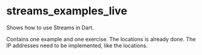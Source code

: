 # streams_examples_live

Shows how to use Streams in Dart.

Contains one example and one exercise.
The locations is already done.
The IP addresses need to be implemented, like the locations.
